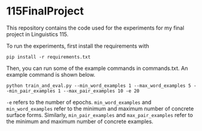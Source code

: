 # 115FinalProject

This repository contains the code used for the experiments for my final project in Linguistics 115.

To run the experiments, first install the requirements with 

```pip install -r requirements.txt```

Then, you can run some of the example commands in commands.txt. An example command is shown below.

```python train_and_eval.py --min_word_examples 1 --max_word_examples 5 --min_pair_examples 1 --max_pair_examples 10 -e 20```

`-e` refers to the number of epochs. `min_word_examples` and `min_word_examples` refer to the minimum and maximum number of concrete
surface forms. Similarly, `min_pair_examples` and `max_pair_examples` refer to the minimum and maximum number of concrete examples.
